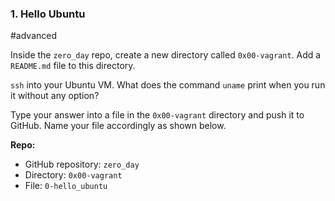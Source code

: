 ### 1\. Hello Ubuntu

#advanced

Inside the `zero_day` repo, create a new directory called `0x00-vagrant`. Add a `README.md` file to this directory.

`ssh` into your Ubuntu VM. What does the command `uname` print when you run it without any option?

Type your answer into a file in the `0x00-vagrant` directory and push it to GitHub. Name your file accordingly as shown below.

**Repo:**

-   GitHub repository: `zero_day`
-   Directory: `0x00-vagrant`
-   File: `0-hello_ubuntu`